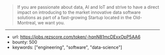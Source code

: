 >If you are passionate about data, AI and IoT and strive to have a direct impact on introducing to the market innovative data software solutions as part of a fast-growing Startup located in the Old-Montreal, we want you.
------
- url: https://jobs.rezscore.com/token/-hqnN81mcDExxOpP5AA6
- bounty: 500
- keywords: ["engineering", "software", "data-science"]
